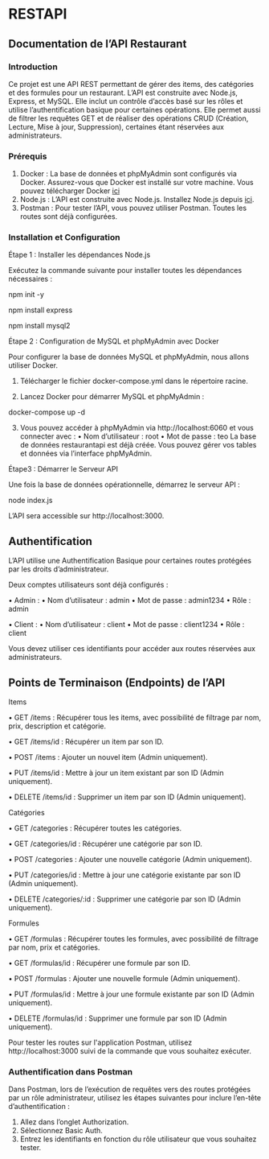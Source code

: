 # RESTAPI

## Documentation de l’API Restaurant

### Introduction

Ce projet est une API REST permettant de gérer des items, des catégories et des formules pour un restaurant. L’API est construite avec Node.js, Express, et MySQL. Elle inclut un contrôle d’accès basé sur les rôles et utilise l’authentification basique pour certaines opérations. Elle permet aussi de filtrer les requêtes GET et de réaliser des opérations CRUD (Création, Lecture, Mise à jour, Suppression), certaines étant réservées aux administrateurs.

### Prérequis

1.	Docker : La base de données et phpMyAdmin sont configurés via Docker. Assurez-vous que Docker est installé sur votre machine. Vous pouvez télécharger Docker [ici](https://www.docker.com/products/docker-desktop/)
2.	Node.js : L’API est construite avec Node.js. Installez Node.js depuis [ici](https://nodejs.org/en).
3.	Postman : Pour tester l’API, vous pouvez utiliser Postman. Toutes les routes sont déjà configurées.

### Installation et Configuration

Étape 1 : Installer les dépendances Node.js

Exécutez la commande suivante pour installer toutes les dépendances nécessaires :

npm init -y

npm install express

npm install mysql2

Étape 2 : Configuration de MySQL et phpMyAdmin avec Docker

Pour configurer la base de données MySQL et phpMyAdmin, nous allons utiliser Docker.

1.	Télécharger le fichier docker-compose.yml dans le répertoire racine.

2.	Lancez Docker pour démarrer MySQL et phpMyAdmin :

docker-compose up -d


3.	Vous pouvez accéder à phpMyAdmin via http://localhost:6060 et vous connecter avec :
•	Nom d’utilisateur : root
•	Mot de passe : teo
La base de données restaurantapi est déjà créée. Vous pouvez gérer vos tables et données via l’interface phpMyAdmin.

Étape3 : Démarrer le Serveur API

Une fois la base de données opérationnelle, démarrez le serveur API :

node index.js

L’API sera accessible sur http://localhost:3000.

## Authentification

L’API utilise une Authentification Basique pour certaines routes protégées par les droits d’administrateur.

Deux comptes utilisateurs sont déjà configurés :

•	Admin :
•	Nom d’utilisateur : admin
•	Mot de passe : admin1234
•	Rôle : admin
    
•	Client :
•	Nom d’utilisateur : client
•	Mot de passe : client1234
•	Rôle : client

Vous devez utiliser ces identifiants pour accéder aux routes réservées aux administrateurs.

## Points de Terminaison (Endpoints) de l’API

Items

•	GET /items : Récupérer tous les items, avec possibilité de filtrage par nom, prix, description et catégorie.

•	GET /items/id : Récupérer un item par son ID.

•	POST /items : Ajouter un nouvel item (Admin uniquement).

•	PUT /items/id : Mettre à jour un item existant par son ID (Admin uniquement).

•	DELETE /items/id : Supprimer un item par son ID (Admin uniquement).

Catégories

•	GET /categories : Récupérer toutes les catégories.

•	GET /categories/id : Récupérer une catégorie par son ID.

•	POST /categories : Ajouter une nouvelle catégorie (Admin uniquement).

•	PUT /categories/id : Mettre à jour une catégorie existante par son ID (Admin uniquement).

•	DELETE /categories/:id : Supprimer une catégorie par son ID (Admin uniquement).

Formules

•	GET /formulas : Récupérer toutes les formules, avec possibilité de filtrage par nom, prix et catégories.

•	GET /formulas/id : Récupérer une formule par son ID.

•	POST /formulas : Ajouter une nouvelle formule (Admin uniquement).

•	PUT /formulas/id : Mettre à jour une formule existante par son ID (Admin uniquement).

•	DELETE /formulas/id : Supprimer une formule par son ID (Admin uniquement).

Pour tester les routes sur l'application Postman, utilisez http://localhost:3000 suivi de la commande que vous souhaitez exécuter.

### Authentification dans Postman

Dans Postman, lors de l’exécution de requêtes vers des routes protégées par un rôle administrateur, utilisez les étapes suivantes pour inclure l’en-tête d’authentification :

1.	Allez dans l’onglet Authorization.
2.	Sélectionnez Basic Auth.
3.	Entrez les identifiants en fonction du rôle utilisateur que vous souhaitez tester.


